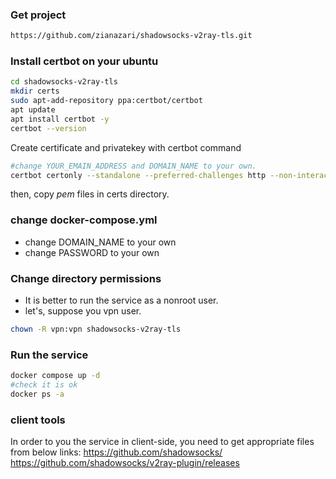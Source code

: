 ### Get project
```bash
https://github.com/zianazari/shadowsocks-v2ray-tls.git
```

### Install certbot on your ubuntu
```bash
cd shadowsocks-v2ray-tls
mkdir certs
sudo apt-add-repository ppa:certbot/certbot
apt update
apt install certbot -y
certbot --version
```

Create certificate and privatekey with certbot command
```bash
#change YOUR_EMAIN_ADDRESS and DOMAIN_NAME to your own.
certbot certonly --standalone --preferred-challenges http --non-interactive --agree-tos --email <YOUR_EMAIN_ADDRESS> -d <DOMAIN_NAME>
```
then, copy *pem* files in certs directory.

### change docker-compose.yml
- change DOMAIN_NAME to your own
- change PASSWORD to your own


### Change directory permissions
- It is better to run the service as a nonroot user.
- let's, suppose you vpn user.
```bash
chown -R vpn:vpn shadowsocks-v2ray-tls
```

### Run the service
```bash
docker compose up -d
#check it is ok
docker ps -a
```

### client tools
In order to you the service in client-side, you need to get appropriate files from below links:
https://github.com/shadowsocks/
https://github.com/shadowsocks/v2ray-plugin/releases
